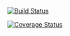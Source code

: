 [![Build Status](https://travis-ci.org/brest-java-course-summer-2019/aliaksandr-brynchuk.svg?branch=test-gradle)](https://travis-ci.org/brest-java-course-summer-2019/aliaksandr-brynchuk)

[![Coverage Status](https://coveralls.io/repos/github/brest-java-course-summer-2019/aliaksandr-brynchuk/badge.svg?branch=test-gradle)](https://coveralls.io/github/brest-java-course-summer-2019/aliaksandr-brynchuk?branch=test-gradle)
